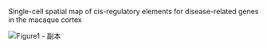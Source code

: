 Single-cell spatial map of cis-regulatory elements for disease-related genes in the macaque cortex


![Figure1 - 副本](https://github.com/user-attachments/assets/3bf43298-82e2-4192-8147-8de47a49a1b3)
